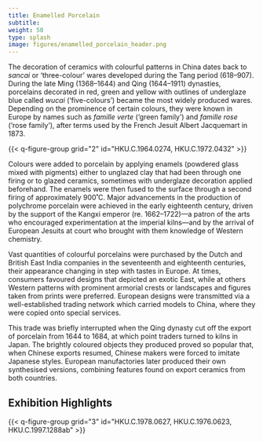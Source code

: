 ```yaml
---
title: Enamelled Porcelain
subtitle:
weight: 50
type: splash
image: figures/enamelled_porcelain_header.png
---
```


The decoration of ceramics with colourful patterns in China dates back to *sancai* or ‘three-colour’ wares developed during the Tang period (618–907). During the late Ming (1368–1644) and Qing (1644–1911) dynasties, porcelains decorated in red, green and yellow with outlines of underglaze blue called *wucai* (‘five-colours’) became the most widely produced wares. Depending on the prominence of certain colours, they were known in Europe by names such as *famille verte* (‘green family’) and *famille rose* (‘rose family’), after terms used by the French Jesuit Albert Jacquemart in 1873.

{{< q-figure-group grid="2" id="HKU.C.1964.0274, HKU.C.1972.0432" >}}

Colours were added to porcelain by applying enamels (powdered glass mixed with pigments) either to unglazed clay that had been through one firing or to glazed ceramics, sometimes with underglaze decoration applied beforehand. The enamels were then fused to the surface through a second firing of approximately 900˚C. Major advancements in the production of polychrome porcelain were achieved in the early eighteenth century, driven by the support of the Kangxi emperor (re. 1662–1722)—a patron of the arts who encouraged experimentation at the imperial kilns—and by the arrival of European Jesuits at court who brought with them knowledge of Western chemistry.

Vast quantities of colourful porcelains were purchased by the Dutch and British East India companies in the seventeenth and eighteenth centuries, their appearance changing in step with tastes in Europe. At times, consumers favoured designs that depicted an exotic East, while at others Western patterns with prominent armorial crests or landscapes and figures taken from prints were preferred. European designs were transmitted via a well-established trading network which carried models to China, where they were copied onto special services.

This trade was briefly interrupted when the Qing dynasty cut off the export of porcelain from 1644 to 1684, at which point traders turned to kilns in Japan. The brightly coloured objects they produced proved so popular that, when Chinese exports resumed, Chinese makers were forced to imitate Japanese styles. European manufactories later produced their own synthesised versions, combining features found on export ceramics from both countries.

## Exhibition Highlights

{{< q-figure-group grid="3" id="HKU.C.1978.0627, HKU.C.1976.0623, HKU.C.1997.1288ab" >}}
